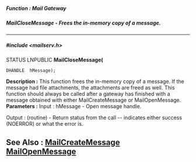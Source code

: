 ##### Function : Mail Gateway
##### MailCloseMessage - Frees the in-memory copy of a message.
---
##### #include <mailserv.h>
STATUS LNPUBLIC **MailCloseMessage(**

	DHANDLE  hMessage);
**Description :**
This function frees the in-memory copy of a message.  If the message had file 
attachments, the attachments are freed as well.  This function should always be 
called after a gateway has finished with a message obtained with either 
MailCreateMessage or MailOpenMessage.
**Parameters :**
Input :
hMessage  -  Open message handle.

Output :
(routine)  -  Return status from the call -- indicates either success (NOERROR) or what the error is.


**See Also :**
[MailCreateMessage](D:/md_files/MailCreateMessage.md)
[MailOpenMessage](D:/md_files/MailOpenMessage.md)
---
